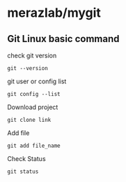 # merazlab/mygit

## Git Linux basic command

check git version

```text
git --version
```

git user or config list

```text
git config --list
```

Download project

```text
git clone link
```

Add file 

```text
git add file_name
```

Check Status

```text
git status
```



